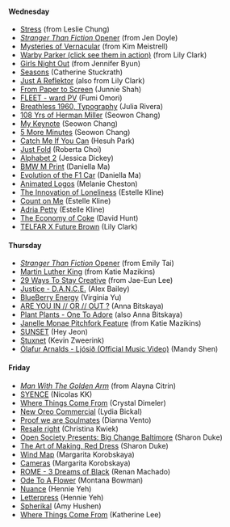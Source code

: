 
#### Wednesday
- [Stress](https://vimeo.com/51232549) (from Leslie Chung)
- [_Stranger Than Fiction_ Opener](http://www.youtube.com/watch?v=WDwTQ57YyzI) (from Jen Doyle)
- [Mysteries of Vernacular](http://www.youtube.com/watch?v=dxLLAe-k1W4#t=99) (from Kim Meistrell)
- [Warby Parker (click see them in action)](http://www.warbyparker.com/eyeglasses/women/sims#striped-sassafras) (from Lily Clark)
- [Girls Night Out](http://www.youtube.com/watch?v=Rvc662N3VPw) (from Jennifer Byun)
- [Seasons](http://vimeo.com/24496773) (Catherine Stuckrath)
- [Just A Reflektor](https://www.justareflektor.com) (also from Lily Clark)
- [From Paper to Screen](https://vimeo.com/69375692) (Junnie Shah)
- [FLEET - ward PV](https://vimeo.com/31122916) (Fumi Omori)
- [Breathless 1960, Typography](https://vimeo.com/7625876) (Julia Rivera)
- [108 Yrs of Herman Miller](https://vimeo.com/70437049) (Seowon Chang)
- [My Keynote](http://vimeo.com/70884904) (Seowon Chang)
- [5 More Minutes](https://vimeo.com/72546870) (Seowon Chang)
- [Catch Me If You Can](http://www.youtube.com/watch?feature=player_embedded&v=gaLDyrun_Cc#t=47) (Hesuh Park)
- [Just Fold](https://vimeo.com/20948879) (Roberta Choi)
- [Alphabet 2](https://vimeo.com/29274467) (Jessica Dickey)
- [BMW M Print](http://www.youtube.com/watch?v=aYuk64NMYLM) (Daniella Ma)
- [Evolution of the F1 Car](https://vimeo.com/43233380) (Daniella Ma)
- [Animated Logos](http://www.youtube.com/watch?v=eldLBdMNjac) (Melanie Cheston)
- [The Innovation of Loneliness](http://www.youtube.com/watch?v=c6Bkr_udado) (Estelle Kline)
- [Count on Me](http://gentlemanscholar.com/countonme/) (Estelle Kline)
- [Adria Petty](http://adriapetty.com) (Estelle Kline)
- [The Economy of Coke](https://vimeo.com/33402623) (David Hunt)
- [TELFAR X Future Brown](http://www.youtube.com/watch?v=dY5-6WGzh8U) (Lily Clark)
  
#### Thursday
- [_Stranger Than Fiction_ Opener](http://www.youtube.com/watch?v=WDwTQ57YyzI) (from Emily Tai)
- [Martin Luther King](http://www.typegoodness.com/2011/05/martin-luther-king/) (from Katie Mazikins)
- [29 Ways To Stay Creative](http://vimeo.com/24302498) (from Jae-Eun Lee)
- [Justice - D.A.N.C.E.](http://www.youtube.com/watch?v=sy1dYFGkPUE) (Alex Bailey)
- [BlueBerry Energy](http://www.youtube.com/watch?v=Wwvn9S4QJhs#t=13) (Virginia Yu)
- [ARE YOU IN // OR // OUT ?](https://vimeo.com/65158674) (Anna Bitskaya)
- [Plant Plants - One To Adore](https://vimeo.com/42966264) (also Anna Bitskaya)
- [Janelle Monae Pitchfork Feature](http://pitchfork.com/features/cover-story/reader/janelle-monae/) (from Katie Mazikins)
- [SUNSET](http://vimeo.com/74222816) (Hey Jeon)
- [Stuxnet](http://vimeo.com/25118844) (Kevin Zweerink)
- [Ólafur Arnalds - Ljósið (Official Music Video)](http://www.youtube.com/watch?v=mYIfiQlfaas) (Mandy Shen)

#### Friday
- [_Man With The Golden Arm_](http://www.artofthetitle.com/title/the-man-with-the-golden-arm/) (from Alayna Citrin)
- [SYENCE](https://vimeo.com/16219591) (Nicolas KK)
- [Where Things Come From](http://vimeo.com/40459347) (Crystal Dimeler)
- [New Oreo Commercial](http://www.youtube.com/watch?v=Mrcmm_diiU4) (Lydia Bickal)
- [Proof we are Soulmates](https://vimeo.com/43457382) (Dianna Vento)
- [Resale right](https://vimeo.com/25139589) (Christina Kwiek)
- [Open Society Presents: Big Change Baltimore](http://www.youtube.com/watch?v=Gv5sJNvCIWk) (Sharon Duke)
- [The Art of Making, Red Dress](https://vimeo.com/56962340) (Sharon Duke)
- [Wind Map](http://hint.fm/wind/) (Margarita Korobskaya)
- [Cameras](https://vimeo.com/67312701) (Margarita Korobskaya)
- [ROME - 3 Dreams of Black](http://www.ro.me/) (Renan Machado)
- [Ode To A Flower](https://vimeo.com/55874553) (Montana Bowman)
- [Nuance](https://vimeo.com/67809013) (Hennie Yeh)
- [Letterpress](https://vimeo.com/22639018) (Hennie Yeh)
- [Spherikal](https://vimeo.com/39792837) (Amy Hushen)
- [Where Things Come From](https://vimeo.com/40459347) (Katherine Lee)
